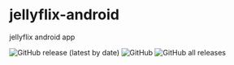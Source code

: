 # jellyflix-android
 jellyflix android app

![GitHub release (latest by date)](https://img.shields.io/github/v/release/xenoncolt/jellyflix-android?style=plastic) ![GitHub](https://img.shields.io/github/license/xenoncolt/jellyflix-android?style=plastic) ![GitHub all releases](https://img.shields.io/github/downloads/xenoncolt/jellyflix-android/total?style=plastic)
